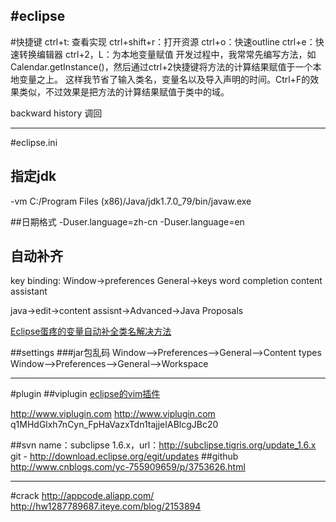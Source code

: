 #eclipse
---
#快捷键
ctrl+t: 查看实现
ctrl+shift+r：打开资源
ctrl+o：快速outline
ctrl+e：快速转换编辑器
ctrl+2，L：为本地变量赋值
开发过程中，我常常先编写方法，如Calendar.getInstance()，然后通过ctrl+2快捷键将方法的计算结果赋值于一个本地变量之上。 这样我节省了输入类名，变量名以及导入声明的时间。Ctrl+F的效果类似，不过效果是把方法的计算结果赋值于类中的域。

backward history 调回


---
#eclipse.ini
## 指定jdk
-vm
C:/Program Files (x86)/Java/jdk1.7.0_79/bin/javaw.exe


##日期格式
-Duser.language=zh-cn
-Duser.language=en

## 自动补齐
key binding:
Window->preferences
General->keys
word completion
content assistant

java->edit->content assisnt->Advanced->Java Proposals

[Eclipse蛋疼的变量自动补全类名解决方法  ](http://blog.163.com/scuqifuguang@126/blog/static/17137008620137284213531/)


##settings
###jar包乱码
Window–>Preferences–>General–>Content types
Window–>Preferences–>General–>Workspace

----
#plugin
##viplugin
[eclipse的vim插件](http://blog.csdn.net/fatal360/article/details/12321613)

http://www.viplugin.com
http://www.viplugin.com
q1MHdGlxh7nCyn_FpHaVazxTdn1tajjeIABlcgJBc20


##svn
name：subclipse 1.6.x，url：http://subclipse.tigris.org/update_1.6.x
git - http://download.eclipse.org/egit/updates
##github
http://www.cnblogs.com/yc-755909659/p/3753626.html


---
#crack
http://appcode.aliapp.com/
http://hw1287789687.iteye.com/blog/2153894



